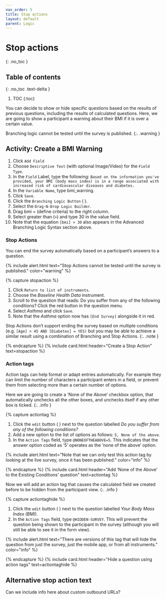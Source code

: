```yaml
---
nav_order: 5
title: Stop actions
layout: default
parent: Logic
---
```


# Stop actions
{: .no_toc }

## Table of contents
{: .no_toc .text-delta }

1. TOC
{:toc}

You can decide to show or hide specific questions based on the results of previous questions, including the results of calculated questions. Here, we are going to show a participant a warning about their BMI if it is over a certain value.

Branching logic cannot be tested until the survey is published.
{:. .warning }

## Activity: Create a BMI Warning

1. Click `Add Field`
2. Choose `Descriptive Text` (with optional Image/Video) for the `Field Type`.
3. In the `Field` Label, type the following:
`Based on the information you've provided, your BMI (body mass index) is in a range associated with increased risk of cardiovascular diseases and diabetes.`
4. In the `Variable Name`, type bmi_warning.
5. Click `Save`.
6. Click the `Branching Logic Button` ( ).
7. Select the `Drag-N-Drop Logic Builder`.
8. Drag bmi = (define criteria) to the right column.
9. Select greater than (`>`) and type 30 in the value field.
10. Note that the equation `[bmi] > 30` also appears in the Advanced Branching Logic Syntax section above.

### Stop Actions

You can end the survey automatically based on a participant’s answers to a question.

{% include alert.html text="Stop Actions cannot be tested until the survey is published." color="warning" %}

{% capture stopaction %}

1. Click `Return to list of instruments`.
2. Choose the _Baseline Health Data_ instrument.
3. Scroll to the question that reads: Do you suffer from any of the following conditions?
Click the red button in the question menu.
4. Select _Asthma_ and click `Save`.
5. Note that the _Asthma_ option now has `[End Survey]` alongside it in red.

Stop Actions don’t support ending the survey based on multiple conditions (e.g. `[Age] > 45 AND [Diabetes] = YES)` but you may be able to achieve a similar result using a combination of Branching and Stop Actions.
{:. .note }

{% endcapture %}
{% include card.html header="Create a Stop Action" text=stopaction %}

### Action tags

Action tags can help format or adapt entries automatically. For example they can limit the number of characters a participant enters in a field, or prevent them from selecting more than a certain number of options.

Here we are going to create a ‘None of the Above’ checkbox option, that automatically unchecks all the other boxes, and unchecks itself if any other box is ticked.
{:. .info }

{% capture actiontag %}

1. Click the `edit` button ( ) next to the question labelled _Do you suffer from any of the following conditions?_
2. Add a new option to the list of options as follows: `5, None of the above`.
3. In the `Action Tags` field, type `@NONEOFTHEABOVE=5`. This indicates that the answer option coded as ‘5’ operates as the ‘none of the above’ option.

{% include alert.html text="Note that we can only test this action tag by looking at the live survey, once it has been published." color="info" %}

{% endcapture %}
{% include card.html header="Add ‘None of the Above’ to the Existing Conditions’ question" text=actiontag %}

Now we will add an action tag that causes the calculated field we created before to be hidden from the participant view.
{:. .info }

{% capture actiontaghide %}

1. Click the `edit` button ( ) next to the question labelled _Your Body Mass Index (BMI)_.
2. In the `Action Tags` field, type `@HIDDEN-SURVEY`. This will prevent the question being shown to the participant in the survey (although you will still be able to see it in the form view).

{% include alert.html text="There are versions of this tag that will hide the question from just the survey, just the mobile app, or from all instruments." color="info" %}

{% endcapture %}
{% include card.html header="Hide a question using action tags" text=actiontaghide %}

## Alternative stop action text

Can we include info here about custom outbound URLs? 

